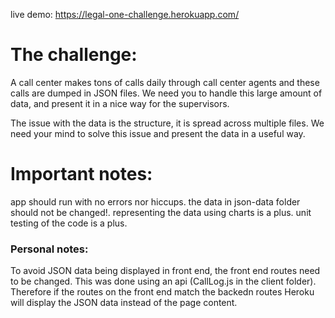 live demo: https://legal-one-challenge.herokuapp.com/

<h1>The challenge:</h1>
A call center makes tons of calls daily through call center agents and these calls are dumped in JSON files. We need you to handle this large amount of data, and present it in a nice way for the supervisors.

The issue with the data is the structure, it is spread across multiple files. We need your mind to solve this issue and present the data in a useful way.


<h1>Important notes:</h1>
app should run with no errors nor hiccups.
the data in json-data folder should not be changed!.
representing the data using charts is a plus.
unit testing of the code is a plus.



<br>
<h3>Personal notes:</h1>

To avoid JSON data being displayed in front end, the front end routes need to be changed. This was done using an api (CallLog.js in the client folder). Therefore if the routes on the front end match the backedn routes Heroku will display the JSON data instead of the page content.
